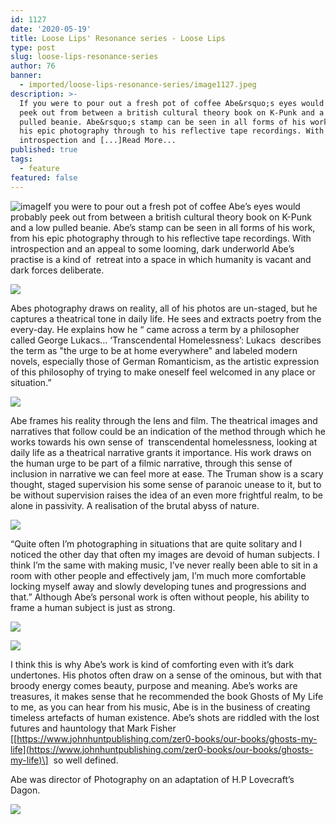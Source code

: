 ```yaml
---
id: 1127
date: '2020-05-19'
title: Loose Lips' Resonance series - Loose Lips
type: post
slug: loose-lips-resonance-series
author: 76
banner:
  - imported/loose-lips-resonance-series/image1127.jpeg
description: >-
  If you were to pour out a fresh pot of coffee Abe&rsquo;s eyes would probably
  peek out from between a british cultural theory book on K-Punk and a low
  pulled beanie. Abe&rsquo;s stamp can be seen in all forms of his work, from
  his epic photography through to his reflective tape recordings. With
  introspection and [...]Read More...
published: true
tags:
  - feature
featured: false
---
```

![image](../imported/loose-lips-resonance-series/image1127.jpeg)If you were to pour out a fresh pot of coffee Abe’s eyes would probably peek out from between a british cultural theory book on K-Punk and a low pulled beanie. Abe’s stamp can be seen in all forms of his work, from his epic photography through to his reflective tape recordings. With introspection and an appeal to some looming, dark underworld Abe’s practise is a kind of  retreat into a space in which humanity is vacant and dark forces deliberate.

![](https://lh4.googleusercontent.com/oQI0PQINgoag4-hWLUUtFAe4fAu1fZweVvxAenOGx6iGzuesHi8FkI9Kw2a_3dA5NPlv8ARKWBwysGy003GVDaGfNtvl49UknH5IYj2DzGPyEYyeBDykVmoKOxSEgVoZfWJLbB0o)

Abes photography draws on reality, all of his photos are un-staged, but he captures a theatrical tone in daily life. He sees and extracts poetry from the every-day. He explains how he “ came across a term by a philosopher called George Lukacs… ‘Transcendental Homelessness’: Lukacs  describes the term as "the urge to be at home everywhere" and labeled modern novels, especially those of German Romanticism, as the artistic expression of this philosophy of trying to make oneself feel welcomed in any place or situation.”

![](https://lh4.googleusercontent.com/FrCEbt7brAavl0CbziC6lJYR2tLCOp1-7YOy1r5XYe8kYwQTGZ0G1BzyHcojYpAXaWWoyXhSwGyzBC7WVLf2frCWE1bPK3GI8P81R9Sh1EuUBvSDzB7RTHy7T2F2QMkZxgNZJxEF)

Abe frames his reality through the lens and film. The theatrical images and narratives that follow could be an indication of the method through which he works towards his own sense of  transcendental homelessness, looking at daily life as a theatrical narrative grants it importance. His work draws on the human urge to be part of a filmic narrative, through this sense of inclusion in narrative we can feel more at ease. The Truman show is a scary thought, staged supervision his some sense of paranoic unease to it, but to be without supervision raises the idea of an even more frightful realm, to be alone in passivity. A realisation of the brutal abyss of nature.

![](https://lh4.googleusercontent.com/95mn0SXaMG6eb0bRf7Tab_SHvrvCC6nIkVJx26TnnQ8NWpR0cPVBmVgOffNfypfeRfqEn2pOxikJtTVzMWgJ3JnRmg3k4-0n77JiaRbyYbrcSAIRodqOs7dXUZc-58nW_4W4rqzo)

“Quite often I’m photographing in situations that are quite solitary and I noticed the other day that often my images are devoid of human subjects. I think I’m the same with making music, I’ve never really been able to sit in a room with other people and effectively jam, I’m much more comfortable locking myself away and slowly developing tunes and progressions and that.” Although Abe’s personal work is often without people, his ability to frame a human subject is just as strong.

![](https://lh5.googleusercontent.com/4EZXab9EnFKLoU0PFCr5X6Zg-m_p9cR5Ijn3v6Vfk5uj3YZYE2K6T4UiToDHwtA612VB-Dd87o1eNG1iyrMEz3iGuUpsy8klXFjfE27xktudbq6hlGxaUjw_2Hfwg51qDWl7dlwM)

![](https://lh6.googleusercontent.com/iGNLL2pWjb2j8rABcovoWNcNVv4IXx_H20eFTzpti2HSBCAQFaKG932b9jPrACz6XG27rw-1-MBr856u0xJ6xSulGUgyqYCk51FfZjE31i95OXMrKqkmPOipG1lc_giQA9Sl_Fav)

I think this is why Abe’s work is kind of comforting even with it’s dark undertones. His photos often draw on a sense of the ominous, but with that broody energy comes beauty, purpose and meaning. Abe’s works are treasures, it makes sense that he recommended the book Ghosts of My Life to me, as you can hear from his music, Abe is in the business of creating timeless artefacts of human existence. Abe’s shots are riddled with the lost futures and hauntology that Mark Fisher \[[](https://www.johnhuntpublishing.com/zer0-books/our-books/ghosts-my-life)[https://www.johnhuntpublishing.com/zer0-books/our-books/ghosts-my-life](https://www.johnhuntpublishing.com/zer0-books/our-books/ghosts-my-life)\]  so well defined. 

Abe was director of Photography on an adaptation of H.P Lovecraft’s Dagon. 

![](https://lh4.googleusercontent.com/q6akQviFHxrHS5dlVm9vBfNHq1BrE4gMltZSrBtfkuSY72k3OAu8M7xDJB7MttKfNhaDE1sHAXNxhGFuCqnD3UrbgfioWpSR8HyjuxMiVr7xwUOKAgrHSth0-kVdyA2njEehlgQh)